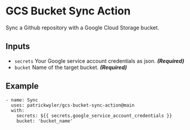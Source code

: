 # GCS Bucket Sync Action
Sync a Github repository with a Google Cloud Storage bucket.

## Inputs
- `secrets` Your Google service account credentials as json. _**(Required)**_
- `bucket` Name of the target bucket. _**(Required)**_

## Example

```
- name: Sync
  uses: patrickwyler/gcs-bucket-sync-action@main
  with:
    secrets: ${{ secrets.google_service_account_credentials }}
    bucket: 'bucket_name'
```
